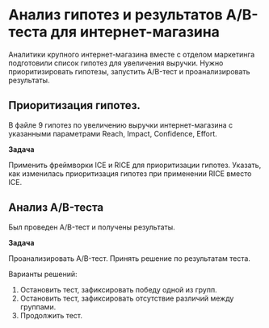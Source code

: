 # Анализ гипотез и результатов A/B-теста для интернет-магазина

Аналитики крупного интернет-магазина вместе с отделом маркетинга подготовили список гипотез для увеличения выручки.
Нужно приоритизировать гипотезы, запустить A/B-тест и проанализировать результаты. 

## Приоритизация гипотез.

В файле  9 гипотез по увеличению выручки интернет-магазина с указанными параметрами Reach, Impact, Confidence, Effort.

**Задача**

Применить фреймворки ICE и RICE для приоритизации гипотез. Указать, как изменилась приоритизация гипотез при применении RICE вместо ICE. 

## Анализ A/B-теста

Был проведен A/B-тест и получены результаты. 

**Задача**

Проанализировать A/B-тест. Принять решение по результатам теста. 

Варианты решений:
1. Остановить тест, зафиксировать победу одной из групп.
2. Остановить тест, зафиксировать отсутствие различий между группами.
3. Продолжить тест.

